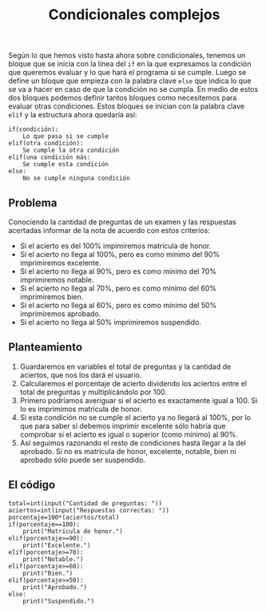 ﻿---
title: Condicionales complejos
---

Según lo que hemos visto hasta ahora sobre condicionales, tenemos un bloque que se inicia con la línea del `if` en la que expresamos la condición que queremos evaluar y lo que hará el programa si se cumple. Luego se define un bloque que empieza con la palabra clave `else` que indica lo que se va a hacer en caso de que la condición no se cumpla. En medio de estos dos bloques podemos definir tantos bloques como necesitemos para evaluar otras condiciones. Estos bloques se inician con la palabra clave `elif` y la estructura ahora quedaría así:

```
if(condición):
	Lo que pasa si se cumple
elif(otra condición):
	Se cumple la otra condición
elif(una condición más:
	Se cumple esta condición
else:
	No se cumple ninguna condición
```


## Problema

Conociendo la cantidad de preguntas de un examen y las respuestas acertadas informar de la nota de acuerdo con estos criterios:

- Si el acierto es del 100% impimiremos matrícula de honor.
- Si el acierto no llega al 100%, pero es como mínimo del 90% imprimiremos excelente.
- Si el acierto no llega al 90%, pero es como mínimo del 70% imprimiremos notable.
- Si el acierto no llega al 70%, pero es como mínimo del 60% imprimiremos bien.
- Si el acierto no llega al 60%, pero es como mínimo del 50% imprimiremos aprobado.
- Si el acierto no llega al 50% imprimiremos suspendido.


## Planteamiento

1. Guardaremos en variables el total de preguntas y la cantidad de aciertos, que nos los dará el usuario.
1. Calcularemos el porcentaje de acierto dividendo los aciertos entre el total de preguntas y multiplicándolo por 100.
1. Primero podríamos averiguar si el acierto es exactamente igual a 100. Si lo es imprimimos matrícula de honor.
1. Si esta condición no se cumple el acierto ya no llegará al 100%, por lo que para saber si debemos imprimir excelente sólo habría que comprobar si el acierto es igual o superior (como mínimo) al 90%.
1. Así seguimos razonando el resto de condiciones hasta llegar a la del aprobado. Si no es matrícula de honor, excelente, notable, bien ni aprobado sólo puede ser suspendido.


## El código

```
total=int(input("Cantidad de preguntas: "))
aciertos=int(input("Respuestas correctas: "))
porcentaje=100*(aciertos/total)
if(porcentaje==100):
	print("Matrícula de honor.")
elif(porcentaje>=90):
	print("Excelente.")
elif(porcentaje>=70):
	print("Notable.")
elif(porcentaje>=60):
	print("Bien.")
elif(porcentaje>=50):
	print("Aprobado.")
else:
	print("Suspendido.")
```